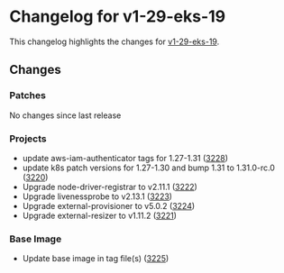 # Changelog for v1-29-eks-19

This changelog highlights the changes for [v1-29-eks-19](https://github.com/aws/eks-distro/tree/v1-29-eks-19).

## Changes

### Patches
No changes since last release

### Projects
* update aws-iam-authenticator tags for 1.27-1.31 ([3228](https://github.com/aws/eks-distro/pull/3228))
* update k8s patch versions for 1.27-1.30 and bump 1.31 to 1.31.0-rc.0 ([3220](https://github.com/aws/eks-distro/pull/3220))
* Upgrade node-driver-registrar to v2.11.1 ([3222](https://github.com/aws/eks-distro/pull/3222))
* Upgrade livenessprobe to v2.13.1 ([3223](https://github.com/aws/eks-distro/pull/3223))
* Upgrade external-provisioner to v5.0.2 ([3224](https://github.com/aws/eks-distro/pull/3224))
* Upgrade external-resizer to v1.11.2 ([3221](https://github.com/aws/eks-distro/pull/3221))

### Base Image
* Update base image in tag file(s) ([3225](https://github.com/aws/eks-distro/pull/3225))

